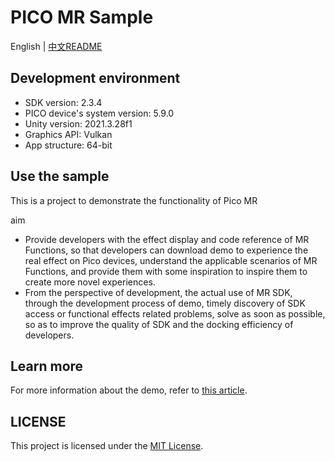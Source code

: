 # PICO MR Sample
English | [中文README](./README.zh_CN.md)

## Development environment

- SDK version: 2.3.4
- PICO device's system version: 5.9.0
- Unity version: 2021.3.28f1
- Graphics API: Vulkan
- App structure: 64-bit

## Use the sample

This is a project to demonstrate the functionality of Pico MR

aim

- Provide developers with the effect display and code reference of MR Functions, so that developers can download demo to experience the real effect on Pico devices, understand the applicable scenarios of MR Functions, and provide them with some inspiration to inspire them to create more novel experiences.
- From the perspective of development, the actual use of MR SDK, through the development process of demo, timely discovery of SDK access or functional effects related problems, solve as soon as possible, so as to improve the quality of SDK and the docking efficiency of developers.

## Learn more

For more information about the demo, refer to [this article]().

## LICENSE
This project is licensed under the [MIT License](./License.md).

